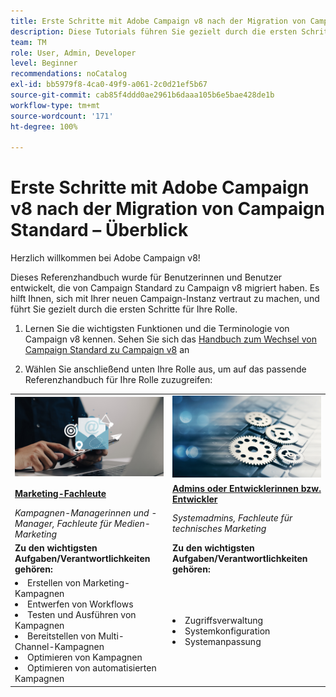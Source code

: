 ```yaml
---
title: Erste Schritte mit Adobe Campaign v8 nach der Migration von Campaign Standard – Überblick
description: Diese Tutorials führen Sie gezielt durch die ersten Schritte mit Ihrer neuen Anwendung Campaign v8.
team: TM
role: User, Admin, Developer
level: Beginner
recommendations: noCatalog
exl-id: bb5979f8-4ca0-49f9-a061-2c0d21ef5b67
source-git-commit: cab85f4ddd0ae2961b6daaa105b6e5bae428de1b
workflow-type: tm+mt
source-wordcount: '171'
ht-degree: 100%

---
```


# Erste Schritte mit Adobe Campaign v8 nach der Migration von Campaign Standard – Überblick

Herzlich willkommen bei Adobe Campaign v8!

Dieses Referenzhandbuch wurde für Benutzerinnen und Benutzer entwickelt, die von Campaign Standard zu Campaign v8 migriert haben. Es hilft Ihnen, sich mit Ihrer neuen Campaign-Instanz vertraut zu machen, und führt Sie gezielt durch die ersten Schritte für Ihre Rolle.

1. Lernen Sie die wichtigsten Funktionen und die Terminologie von Campaign v8 kennen. Sehen Sie sich das [Handbuch zum Wechsel von Campaign Standard zu Campaign v8](https://experienceleague.adobe.com/de/docs/campaign-web/v8/start/acs-migration) an

2. Wählen Sie anschließend unten Ihre Rolle aus, um auf das passende Referenzhandbuch für Ihre Rolle zuzugreifen:

<table>
<tr>
  <td>
    <a href="get-started-for-marketers.md">
      <img alt="Kampagnenverantwortliche Benutzerinnen und Benutzer"src="./_assets/digital_marketing.jpeg"/>
    </a>
    <div>
  </td>
  <td>
  <a href="get-started-for-administrators-developers.md">
    <img alt="Admins oder Entwicklerinnen bzw. Entwickler" src="./_assets/admin.jpeg"/>
    </a>
    <div>
  </td>
  </tr>
  <tr>
    <td>
    <a href="get-started-for-marketers.md">
    <strong>Marketing-Fachleute</strong>
    </a>
    </td>
    <td>
      <a href="get-started-for-administrators-developers.md">
      <strong>Admins oder Entwicklerinnen bzw. Entwickler</strong>
      </a>
    </td>
  </tr>
    <td>
    <em>Kampagnen-Managerinnen und -Manager, Fachleute für Medien-Marketing</em>
    </td>
    <td>
      <em> Systemadmins, Fachleute für technisches Marketing</em>
    </td>
  <tr>
    <td>
    <b>Zu den wichtigsten Aufgaben/Verantwortlichkeiten gehören:</b>
    </td>
      <td>
    <b>Zu den wichtigsten Aufgaben/Verantwortlichkeiten gehören:</b>
    </td>
  </tr>
  <tr>
    <td>
      <li>Erstellen von Marketing-Kampagnen
      <li>Entwerfen von Workflows
      <li>Testen und Ausführen von Kampagnen
      <li>Bereitstellen von Multi-Channel-Kampagnen
      <li>Optimieren von Kampagnen
      <li>Optimieren von automatisierten Kampagnen
    </td>
    <td>
        <li>Zugriffsverwaltung 
        <li>Systemkonfiguration
        <li> Systemanpassung
    </td>
</tr>
</table>
</div>

